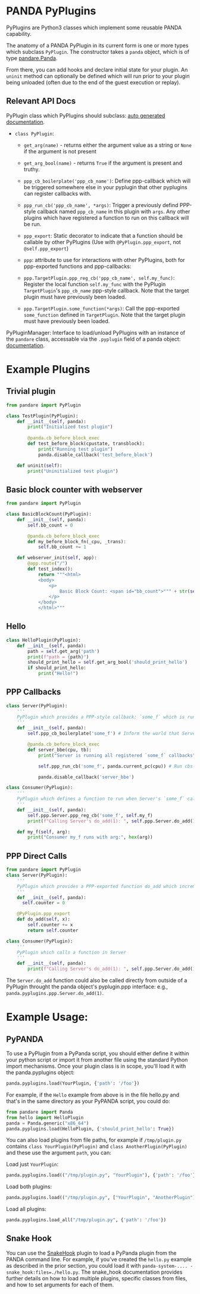 # PANDA PyPlugins

PyPlugins are Python3 classes which implement some reusable PANDA capability.

The anatomy of a PANDA PyPlugin in its current form is one or more types which subclass `PyPlugin`. The constructor takes a `panda` object, which is of type [pandare.Panda](https://docs.panda.re/panda.html#pandare.panda.Panda).

From there, you can add hooks and declare initial state for your plugin. An `uninit` method can optionally be defined which will run prior to your plugin being unloaded (often due to the end of the guest execution or replay).

## Relevant API Docs

PyPlugin class which PyPlugins should subclass: [auto generated documentation](https://docs.panda.re/pyplugin.html).
* `class PyPlugin`:
  * `get_arg(name)` - returns either the argument value as a string or `None` if the argument is not present
  * `get_arg_bool(name)` - returns `True` if the argument is present and truthy.
  * `ppp_cb_boilerplate('ppp_cb_name')`: Define ppp-callback which will be triggered somewhere else in your pyplugin that other pyplugins can register callbacks with.
  * `ppp_run_cb('ppp_cb_name', *args)`: Trigger a previously defind PPP-style callback named `ppp_cb_name` in this plugin with `args`. Any other plugins which have registered a function to run on this callback will be run.
  * `ppp_export`: Static decorator to indicate that a function should be callable by other PyPlugins (Use with `@PyPlugin.ppp_export`, not `@self.ppp_export`)

  * `ppp`: attribute to use for interactions with other PyPlugins, both for ppp-exported functions and ppp-callbacks:
  * `ppp.TargetPlugin.ppp_reg_cb('ppp_cb_name', self.my_func)`: Register the local function `self.my_func` with the PyPlugin `TargetPlugin`'s `ppp_cb_name` ppp-style callback. Note that the target plugin must have previously been loaded.
  * `ppp.TargetPlugin.some_function(*args)`: Call the ppp-exported `some_function` defined in `TargetPlugin`. Note that the target plugin must have previously been loaded.

PyPluginManager: Interface to load/unload PyPlugins with an instance of the `pandare` class, accessable via the `.pyplugin` field of a panda object: [documentation](https://docs.panda.re/pypluginmanager.html).

# Example Plugins

## Trivial plugin
```py
from pandare import PyPlugin

class TestPlugin(PyPlugin):
    def __init__(self, panda):
        print("Initialized test plugin")
        
        @panda.cb_before_block_exec
        def test_before_block(cpustate, transblock):
            print("Running test plugin")
            panda.disable_callback('test_before_block')

    def uninit(self):
        print("Uninitialized test plugin")
```

## Basic block counter with webserver
```python
from pandare import PyPlugin

class BasicBlockCount(PyPlugin):
    def __init__(self, panda):
        self.bb_count = 0

        @panda.cb_before_block_exec
        def my_before_block_fn(_cpu, _trans):
            self.bb_count += 1

    def webserver_init(self, app):
        @app.route("/")
        def test_index():
            return """<html>
            <body>
                <p>
                    Basic Block Count: <span id="bb_count">""" + str(self.bb_count) +  """</span>
                </p>
            </body>
            </html>"""
```


## Hello
```py
class HelloPlugin(PyPlugin):
    def __init__(self, panda):
        path = self.get_arg('path')
        print(f"path = {path}")
        should_print_hello = self.get_arg_bool('should_print_hello')
        if should_print_hello:
            print("Hello!")
```

## PPP Callbacks
```py
class Server(PyPlugin):
    '''
    PyPlugin which provides a PPP-style callback: `some_f` which is run once at the next BBE callback.
    '''
    def __init__(self, panda):
        self.ppp_cb_boilerplate('some_f') # Inform the world that Server.some_f is a PPP callback

        @panda.cb_before_block_exec
        def server_bbe(cpu, tb):
            print("Server is running all registered `some_f` callbacks")

            self.ppp_run_cb('some_f', panda.current_pc(cpu)) # Run cbs registered to run with Server.some_f: args are current_pc

            panda.disable_callback('server_bbe')

class Consumer(PyPlugin):
    '''
    PyPlugin which defines a function to run when Server's `some_f` callback is triggered
    '''
    def __init__(self, panda):
        self.ppp.Server.ppp_reg_cb('some_f', self.my_f)
        print(f"Calling Server's do_add(1): ", self.ppp.Server.do_add(1))

    def my_f(self, arg):
        print("Consumer my_f runs with arg:", hex(arg))
```

## PPP Direct Calls
```py
from pandare import PyPlugin
class Server(PyPlugin):
    '''
    PyPlugin which provides a PPP-exported function do_add which increments a number
    '''
    def __init__(self, panda):
      self.counter = 0

    @PyPlugin.ppp_export
    def do_add(self, x):
        self.counter += x
        return self.counter

class Consumer(PyPlugin):
    '''
    PyPlugin which calls a function in Server
    '''
    def __init__(self, panda):
        print(f"Calling Server's do_add(1): ", self.ppp.Server.do_add(1))
  ```
  
The `Server.do_add` function could also be called directly from outside of a PyPlugin throught the panda object's pyplugin.ppp interface: e.g., `panda.pyplugins.ppp.Server.do_add(1)`.

# Example Usage:

## PyPANDA
To use a PyPlugin from a PyPanda script, you should either define it within your python script or import it from another file using the standard Python import mechanisms. Once your plugin class is in scope, you'll load it with the panda.pyplugins object:
```py
panda.pyplugins.load(YourPlugin, {'path': '/foo'})
```

For example, if the `Hello` example from above is in the file hello.py and that's in the same directory as your PyPANDA script, you could do:
```py
from pandare import Panda
from hello import HelloPlugin
panda = Panda.generic("x86_64")
panda.pyplugins.load(HelloPlugin, {'should_print_hello': True})
```

You can also load plugins from file paths, for example if `/tmp/plugin.py` contains `class YourPlugin(PyPlugin)` and `class AnotherPlugin(PyPlugin)` and these use the argument `path`, you can:

Load just `YourPlugin`:
```py
panda.pyplugins.load(("/tmp/plugin.py", "YourPlugin"), {'path': '/foo'})
```

Load both plugins:
```py
panda.pyplugins.load(("/tmp/plugin.py", ["YourPlugin", "AnotherPlugin"]), {'path': '/foo'})
```

Load all plugins:
```py
panda.pyplugins.load_all("/tmp/plugin.py", {'path': '/foo'})
```

## Snake Hook
You can use the [SnakeHook](../plugins/snake_hook) plugin to load a PyPanda plugin from the PANDA command line. For example, if you've created the `hello.py` example as described in the prior section, you could load it with `panda-system-.... -snake_hook:files=./hello.py`. The snake_hook documentation provides further details on how to load multiple plugins, specific classes from files, and how to set arguments for each of them.
